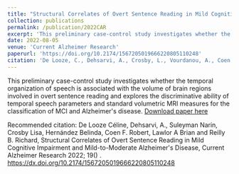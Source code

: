 ```yaml
---
title: "Structural Correlates of Overt Sentence Reading in Mild Cognitive Impairment and Mild-to-Moderate Alzheimer&#39;s Disease"
collection: publications
permalink: /publication/2022CAR
excerpt: 'This preliminary case-control study investigates whether the temporal organization of speech is associated with the volume of brain regions involved in overt sentence reading and explores the discriminative ability of temporal speech parameters and standard volumetric MRI measures for the classification of MCI and Alzheimer&#39;s disease.'
date: 2022-08-05
venue: 'Current Alzheimer Research'
paperurl: 'https://doi.org/10.2174/1567205019666220805110248'
citation: 'De Looze, C., Dehsarvi, A., Crosby, L., Vourdanou, A., Coen, R. F., Lawlor, B., & Reilly, R. B. (2022). "Structural Correlates of Overt Sentence Reading in Mild Cognitive Impairment and Mild-to-Moderate Alzheimer&#39;s Disease"; <i>Current Alzheimer Research</i>. 19. doi: 10.2174/1567205019666220805110248.'
--- 
```


This preliminary case-control study investigates whether the temporal organization of speech is associated with the volume of brain regions involved in overt sentence reading and explores the discriminative ability of temporal speech parameters and standard volumetric MRI measures for the classification of MCI and Alzheimer&#39;s disease.
[Download paper here](https://doi.org/10.2174/1567205019666220805110248)

Recommended citation: De Looze Céline, Dehsarvi, A., Suleyman Narin, Crosby Lisa, Hernández Belinda, Coen F. Robert, Lawlor A Brian and Reilly B. Richard, Structural Correlates of Overt Sentence Reading in Mild Cognitive Impairment and Mild-to-Moderate Alzheimer&#39;s Disease, Current Alzheimer Research 2022; 19() . https://dx.doi.org/10.2174/1567205019666220805110248

